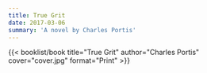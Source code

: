 ```yaml
---
title: True Grit
date: 2017-03-06
summary: 'A novel by Charles Portis'
---
```


{{< booklist/book
title="True Grit"
author="Charles Portis"
cover="cover.jpg"
format="Print" >}}

